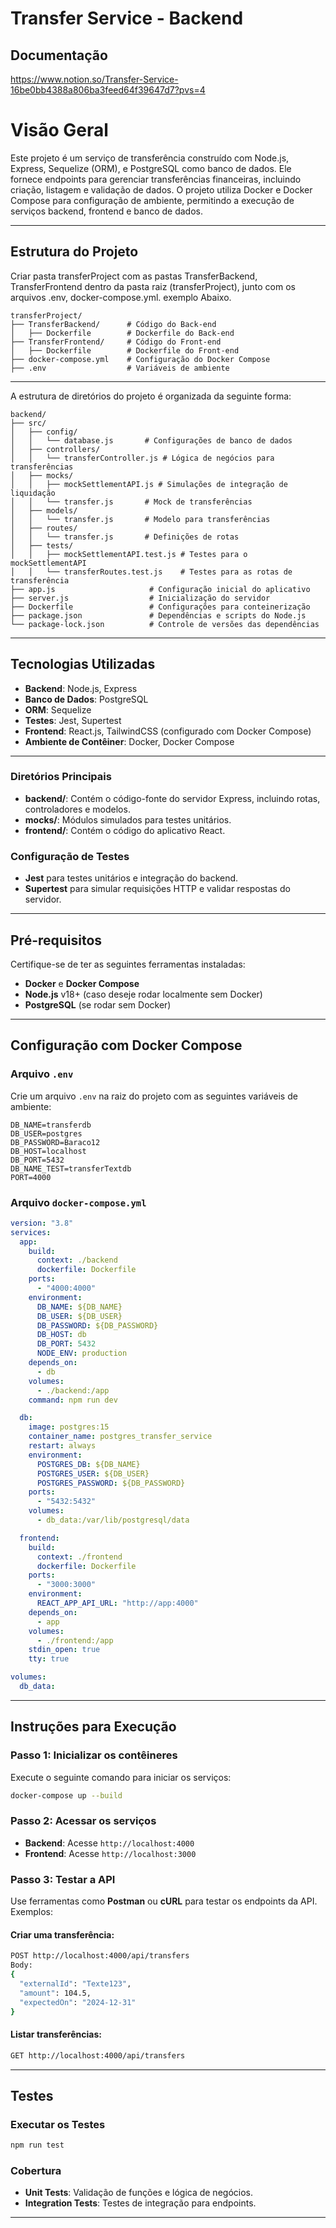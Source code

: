 # Transfer Service - Backend

## Documentação
https://www.notion.so/Transfer-Service-16be0bb4388a806ba3feed64f39647d7?pvs=4

# Visão Geral

Este projeto é um serviço de transferência construído com Node.js, Express, Sequelize (ORM), e PostgreSQL como banco de dados. Ele fornece endpoints para gerenciar transferências financeiras, incluindo criação, listagem e validação de dados. O projeto utiliza Docker e Docker Compose para configuração de ambiente, permitindo a execução de serviços backend, frontend e banco de dados.

---

## Estrutura do Projeto

Criar pasta transferProject com as pastas TransferBackend, TransferFrontend dentro da pasta raiz (transferProject), junto com os arquivos .env, docker-compose.yml. exemplo Abaixo.

```plaintext
transferProject/
├── TransferBackend/      # Código do Back-end
│   ├── Dockerfile        # Dockerfile do Back-end
├── TransferFrontend/     # Código do Front-end
│   ├── Dockerfile        # Dockerfile do Front-end
├── docker-compose.yml    # Configuração do Docker Compose
├── .env                  # Variáveis de ambiente

```

---

A estrutura de diretórios do projeto é organizada da seguinte forma:

```
backend/
├── src/
│   ├── config/
│   │   └── database.js       # Configurações de banco de dados
│   ├── controllers/
│   │   └── transferController.js # Lógica de negócios para transferências
│   ├── mocks/
│   │   ├── mockSettlementAPI.js # Simulações de integração de liquidação
│   │   └── transfer.js       # Mock de transferências
│   ├── models/
│   │   └── transfer.js       # Modelo para transferências
│   ├── routes/
│   │   └── transfer.js       # Definições de rotas
│   ├── tests/
│   │   ├── mockSettlementAPI.test.js # Testes para o mockSettlementAPI
│   │   └── transferRoutes.test.js    # Testes para as rotas de transferência
├── app.js                     # Configuração inicial do aplicativo
├── server.js                  # Inicialização do servidor
├── Dockerfile                 # Configurações para conteinerização
├── package.json               # Dependências e scripts do Node.js
└── package-lock.json          # Controle de versões das dependências
```
---

## Tecnologias Utilizadas

- **Backend**: Node.js, Express
- **Banco de Dados**: PostgreSQL
- **ORM**: Sequelize
- **Testes**: Jest, Supertest
- **Frontend**: React.js, TailwindCSS (configurado com Docker Compose)
- **Ambiente de Contêiner**: Docker, Docker Compose
---

### Diretórios Principais

- **backend/**: Contém o código-fonte do servidor Express, incluindo rotas, controladores e modelos.
- **mocks/**: Módulos simulados para testes unitários.
- **frontend/**: Contém o código do aplicativo React.
### Configuração de Testes
- **Jest** para testes unitários e integração do backend.
- **Supertest** para simular requisições HTTP e validar respostas do servidor.

---

## Pré-requisitos

Certifique-se de ter as seguintes ferramentas instaladas:

- **Docker** e **Docker Compose**
- **Node.js** v18+ (caso deseje rodar localmente sem Docker)
- **PostgreSQL** (se rodar sem Docker)

---

## Configuração com Docker Compose

### Arquivo `.env`

Crie um arquivo `.env` na raiz do projeto com as seguintes variáveis de ambiente:

```env
DB_NAME=transferdb
DB_USER=postgres
DB_PASSWORD=Baraco12
DB_HOST=localhost
DB_PORT=5432
DB_NAME_TEST=transferTextdb
PORT=4000
```

### Arquivo `docker-compose.yml`

```yaml
version: "3.8"
services:
  app:
    build:
      context: ./backend
      dockerfile: Dockerfile
    ports:
      - "4000:4000"
    environment:
      DB_NAME: ${DB_NAME}
      DB_USER: ${DB_USER}
      DB_PASSWORD: ${DB_PASSWORD}
      DB_HOST: db
      DB_PORT: 5432
      NODE_ENV: production
    depends_on:
      - db
    volumes:
      - ./backend:/app
    command: npm run dev

  db:
    image: postgres:15
    container_name: postgres_transfer_service
    restart: always
    environment:
      POSTGRES_DB: ${DB_NAME}
      POSTGRES_USER: ${DB_USER}
      POSTGRES_PASSWORD: ${DB_PASSWORD}
    ports:
      - "5432:5432"
    volumes:
      - db_data:/var/lib/postgresql/data

  frontend:
    build:
      context: ./frontend
      dockerfile: Dockerfile
    ports:
      - "3000:3000"
    environment:
      REACT_APP_API_URL: "http://app:4000"
    depends_on:
      - app
    volumes:
      - ./frontend:/app
    stdin_open: true
    tty: true

volumes:
  db_data:
```

---

## Instruções para Execução

### Passo 1: Inicializar os contêineres

Execute o seguinte comando para iniciar os serviços:

```bash
docker-compose up --build
```

### Passo 2: Acessar os serviços

- **Backend**: Acesse `http://localhost:4000`
- **Frontend**: Acesse `http://localhost:3000`

### Passo 3: Testar a API

Use ferramentas como **Postman** ou **cURL** para testar os endpoints da API. Exemplos:

#### Criar uma transferência:

```bash
POST http://localhost:4000/api/transfers
Body:
{
  "externalId": "Texte123",
  "amount": 104.5,
  "expectedOn": "2024-12-31"
}
```

#### Listar transferências:

```bash
GET http://localhost:4000/api/transfers
```

---

## Testes

### Executar os Testes

```bash
npm run test
```

### Cobertura

- **Unit Tests**: Validação de funções e lógica de negócios.
- **Integration Tests**: Testes de integração para endpoints.

---
